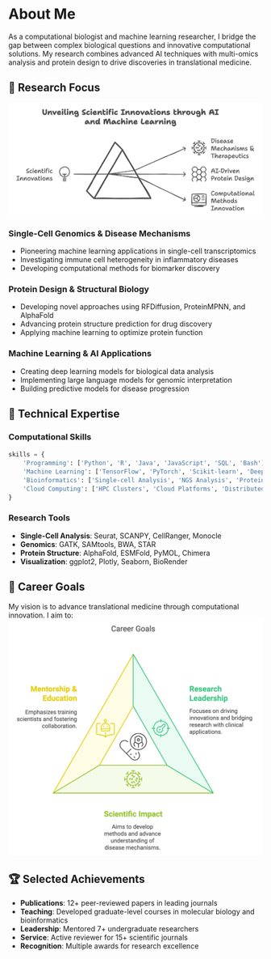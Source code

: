 # About Me

As a computational biologist and machine learning researcher, I bridge the gap between complex biological questions and innovative computational solutions. My research combines advanced AI techniques with multi-omics analysis and protein design to drive discoveries in translational medicine.

## 🧬 Research Focus
![Alt text](research_focus.png)
### Single-Cell Genomics & Disease Mechanisms
- Pioneering machine learning applications in single-cell transcriptomics
- Investigating immune cell heterogeneity in inflammatory diseases
- Developing computational methods for biomarker discovery

### Protein Design & Structural Biology
- Developing novel approaches using RFDiffusion, ProteinMPNN, and AlphaFold
- Advancing protein structure prediction for drug discovery
- Applying machine learning to optimize protein function

### Machine Learning & AI Applications
- Creating deep learning models for biological data analysis
- Implementing large language models for genomic interpretation
- Building predictive models for disease progression

## 🔬 Technical Expertise

### Computational Skills
```python
skills = {
    'Programming': ['Python', 'R', 'Java', 'JavaScript', 'SQL', 'Bash'],
    'Machine Learning': ['TensorFlow', 'PyTorch', 'Scikit-learn', 'Deep Learning'],
    'Bioinformatics': ['Single-cell Analysis', 'NGS Analysis', 'Protein Structure Prediction'],
    'Cloud Computing': ['HPC Clusters', 'Cloud Platforms', 'Distributed Computing']
}
```

### Research Tools
- **Single-Cell Analysis**: Seurat, SCANPY, CellRanger, Monocle
- **Genomics**: GATK, SAMtools, BWA, STAR
- **Protein Structure**: AlphaFold, ESMFold, PyMOL, Chimera
- **Visualization**: ggplot2, Plotly, Seaborn, BioRender

## 🎯 Career Goals

My vision is to advance translational medicine through computational innovation. I aim to:
![Alt text](career_goals.png)


## 🏆 Selected Achievements

- **Publications**: 12+ peer-reviewed papers in leading journals
- **Teaching**: Developed graduate-level courses in molecular biology and bioinformatics
- **Leadership**: Mentored 7+ undergraduate researchers
- **Service**: Active reviewer for 15+ scientific journals
- **Recognition**: Multiple awards for research excellence